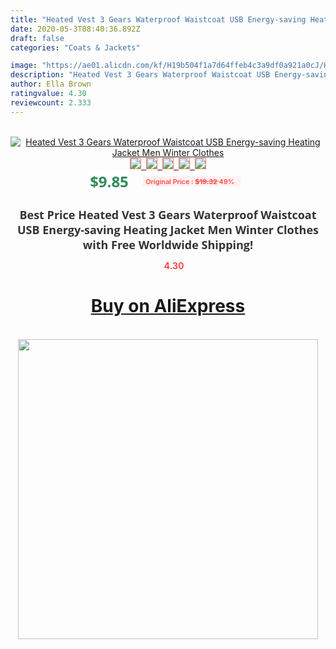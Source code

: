 ```yaml
---
title: "Heated Vest 3 Gears Waterproof Waistcoat USB Energy-saving Heating Jacket Men Winter Clothes"
date: 2020-05-3T08:40:36.892Z
draft: false
categories: "Coats & Jackets"

image: "https://ae01.alicdn.com/kf/H19b504f1a7d64ffeb4c3a9df0a921a0cJ/Heated-Vest-3-Gears-Waterproof-Waistcoat-USB-Energy-saving-Heating-Jacket-Men-Winter-Clothes.jpg"
description: "Heated Vest 3 Gears Waterproof Waistcoat USB Energy-saving Heating Jacket Men Winter Clothes"
author: Ella Brown
ratingvalue: 4.30
reviewcount: 2.333
---
```

<br>
<div style="text-align: center;">
<a href="https://s.click.aliexpress.com/e/_A3Mnm5" target="_blank" rel="nofollow noopener noreferrer"><img alt="Heated Vest 3 Gears Waterproof Waistcoat USB Energy-saving Heating Jacket Men Winter Clothes" class="magnifier-image" src="https://ae01.alicdn.com/kf/H19b504f1a7d64ffeb4c3a9df0a921a0cJ/Heated-Vest-3-Gears-Waterproof-Waistcoat-USB-Energy-saving-Heating-Jacket-Men-Winter-Clothes.jpg_640x640.jpg">
<br>
<img style="border:1px solid salmon" src="https://ae01.alicdn.com/kf/H19b504f1a7d64ffeb4c3a9df0a921a0cJ/Heated-Vest-3-Gears-Waterproof-Waistcoat-USB-Energy-saving-Heating-Jacket-Men-Winter-Clothes.jpg_120x120.jpg">&nbsp;&nbsp;<img style="border:1px solid salmon" src="https://ae01.alicdn.com/kf/H898142a1e9b44541a5f9872e3350c829m/Heated-Vest-3-Gears-Waterproof-Waistcoat-USB-Energy-saving-Heating-Jacket-Men-Winter-Clothes.jpg_120x120.jpg">&nbsp;&nbsp;<img style="border:1px solid salmon" src="https://ae01.alicdn.com/kf/Hcc1d5adedf9b4df5badc4aae54d36cf7D/Heated-Vest-3-Gears-Waterproof-Waistcoat-USB-Energy-saving-Heating-Jacket-Men-Winter-Clothes.jpg_120x120.jpg">&nbsp;&nbsp;<img style="border:1px solid salmon" src="https://ae01.alicdn.com/kf/H25e636be355a45a9b3be9e19af5316bbQ/Heated-Vest-3-Gears-Waterproof-Waistcoat-USB-Energy-saving-Heating-Jacket-Men-Winter-Clothes.jpg_120x120.jpg">&nbsp;&nbsp;<img style="border:1px solid salmon" src="https://ae01.alicdn.com/kf/H555450e2ee084ae59e1fb973b23d6776Z/Heated-Vest-3-Gears-Waterproof-Waistcoat-USB-Energy-saving-Heating-Jacket-Men-Winter-Clothes.jpg_120x120.jpg"></a></div><br0>
<div style="text-align: center;"><span style="background-color: white; border: 0px; box-sizing: border-box; color: seagreen; display: inline-block; font-family: &quot;open sans&quot; , &quot;arial&quot; , &quot;helvetica&quot; , sans-serif , &quot;heiti&quot;; font-size: 24px; font-stretch: inherit; font-weight: 700; line-height: inherit; margin: 0px 10px 0px 0px; padding: 0px; vertical-align: middle;">$9.85 </span>
<span style="background: rgb(255 , 241 , 241); border-radius: 3px; border: 0px; box-sizing: border-box; color: #ff4747; display: inline-block; font-family: inherit; font-size: 12px; font-stretch: inherit; font-style: inherit; font-variant: inherit; font-weight: 600; line-height: inherit; margin: 0px; padding: 2px 5px; transform: scale(0.9); vertical-align: middle;">Original Price : <b style="text-decoration: line-through;">$19.32 </b> 49%&nbsp;&nbsp;</span></div>
<h1 style="color: #333333; display: inline-block; font-family: &quot;open sans&quot; , &quot;arial&quot; , &quot;helvetica&quot; , sans-serif , &quot;heiti&quot;; font-size: 18px; font-stretch: inherit; font-weight: 700; text-align: center;">Best Price Heated Vest 3 Gears Waterproof Waistcoat USB Energy-saving Heating Jacket Men Winter Clothes with Free Worldwide Shipping!</h1>
<div style="color: #ff4747; text-align: center;">
<img src="https://4.bp.blogspot.com/-M0ZcTcb-5uY/XleCXlxnR4I/AAAAAAAAAEc/OrjgMkXV1oMQFaCRZj5HQwOCBcu3w1FegCPcBGAYYCw/s1600/star.png" style="height: 15px;">&nbsp;<b>4.30</b></div>
<div class="button_cont" align="center"><a class="buynow_a" href="https://s.click.aliexpress.com/e/_A3Mnm5" target="_blank" rel="nofollow noopener noreferrer"><H1>Buy on AliExpress</H1></a></div><br>
<div class="separator" style="clear: both; text-align: center;">
<img src="https://lh3.googleusercontent.com/-pTy5HemUv9M/XlePHvY0dAI/AAAAAAAAAE4/0nX5iRUoIWY8eMW9Dpxeirr157OZliDIgCLcBGAsYHQ/s1600/badge.gif" width="480">
</div>
